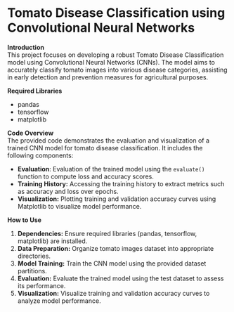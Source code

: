 # Tomato Disease Classification using Convolutional Neural Networks

**Introduction**  
This project focuses on developing a robust Tomato Disease Classification model using Convolutional Neural Networks (CNNs). The model aims to accurately classify tomato images into various disease categories, assisting in early detection and prevention measures for agricultural purposes.

**Required Libraries**  
- pandas  
- tensorflow  
- matplotlib  

**Code Overview**  
The provided code demonstrates the evaluation and visualization of a trained CNN model for tomato disease classification. It includes the following components:

- **Evaluation**: Evaluation of the trained model using the `evaluate()` function to compute loss and accuracy scores.  
- **Training History:** Accessing the training history to extract metrics such as accuracy and loss over epochs.  
- **Visualization:** Plotting training and validation accuracy curves using Matplotlib to visualize model performance.

**How to Use**  
1. **Dependencies:** Ensure required libraries (pandas, tensorflow, matplotlib) are installed.  
2. **Data Preparation:** Organize tomato images dataset into appropriate directories.  
3. **Model Training:** Train the CNN model using the provided dataset partitions.  
4. **Evaluation:** Evaluate the trained model using the test dataset to assess its performance.  
5. **Visualization:** Visualize training and validation accuracy curves to analyze model performance.  
